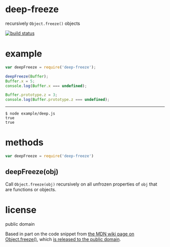 # deep-freeze

recursively `Object.freeze()` objects

[![build status](https://secure.travis-ci.org/substack/deep-freeze.png)](http://travis-ci.org/substack/deep-freeze)

# example

``` js
var deepFreeze = require('deep-freeze');

deepFreeze(Buffer);
Buffer.x = 5;
console.log(Buffer.x === undefined);

Buffer.prototype.z = 3;
console.log(Buffer.prototype.z === undefined);
```

***

```
$ node example/deep.js
true
true
```

# methods

``` js
var deepFreeze = require('deep-freeze')
```

## deepFreeze(obj)

Call `Object.freeze(obj)` recursively on all unfrozen properties of `obj` that
are functions or objects.

# license

public domain

Based in part on the code snippet from
[the MDN wiki page on Object.freeze()](https://developer.mozilla.org/en-US/docs/JavaScript/Reference/Global_Objects/Object/freeze),
which
[is released to the public domain](https://developer.mozilla.org/en-US/docs/Project:Copyrights).

